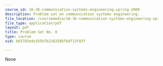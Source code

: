 ```yaml
---
course_id: 16-36-communication-systems-engineering-spring-2009
description: Problem set on communication systems engineering.
file_location: /coursemedia/16-36-communication-systems-engineering-spring-2009/b63783eda355b7b2182586fb8713f83f_MIT16_36s09_assn08.pdf
file_type: application/pdf
layout: pdf
title: Problem Set No. 8
type: course
uid: b63783eda355b7b2182586fb8713f83f

---
```

None